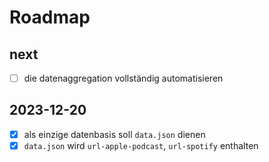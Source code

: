 # Roadmap

## next

- [ ] die datenaggregation vollständig automatisieren

## 2023-12-20

- [x] als einzige datenbasis soll `data.json` dienen
- [x] `data.json` wird `url-apple-podcast`, `url-spotify` enthalten
